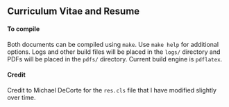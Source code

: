 ## Curriculum Vitae and Resume

#### To compile
Both documents can be compiled using `make`. Use `make help` for additional options. Logs and other build files will be placed in the `logs/` directory and PDFs will be placed in the `pdfs/` directory. Current build engine is `pdflatex`.

#### Credit
Credit to Michael DeCorte for the `res.cls` file that I have modified slightly over time.
